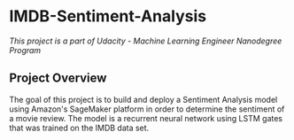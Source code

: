 # IMDB-Sentiment-Analysis
*This project is a part of Udacity - Machine Learning Engineer Nanodegree Program*

## Project Overview
The goal of this project is to build and deploy a Sentiment Analysis model using Amazon's SageMaker platform in order
to determine the sentiment of a movie review. The model is a recurrent neural network using LSTM gates that was trained
on the IMDB data set.

